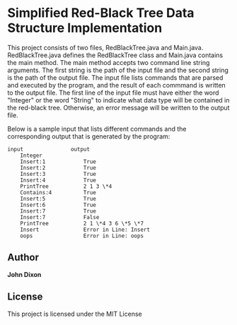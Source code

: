 # Simplified Red-Black Tree Data Structure Implementation

This project consists of two files, RedBlackTree.java and Main.java. RedBlackTree.java
defines the RedBlackTree class and Main.java contains the main method. The main method accepts
two command line string arguments. The first string is the path of the input file and the second string
is the path of the output file. The input file lists commands that are parsed and executed by the
program, and the result of each commmand is written to the output file. The first line of the input file
must have either the word "Integer" or the word "String" to indicate what data type will be contained
in the red-black tree. Otherwise, an error message will be written to the output file.

Below is a sample input that lists different commands and the corresponding output that is generated by
the program:
```
input				output			
	Integer
	Insert:1			True
	Insert:2			True
	Insert:3			True
	Insert:4			True
	PrintTree			2 1 3 \*4
	Contains:4			True
	Insert:5			True
	Insert:6			True
	Insert:7			True
	Insert:7			False
	PrintTree			2 1 \*4 3 6 \*5 \*7
	Insert				Error in Line: Insert
	oops				Error in Line: oops
```
## Author
**John Dixon**

## License
This project is licensed under the MIT License
